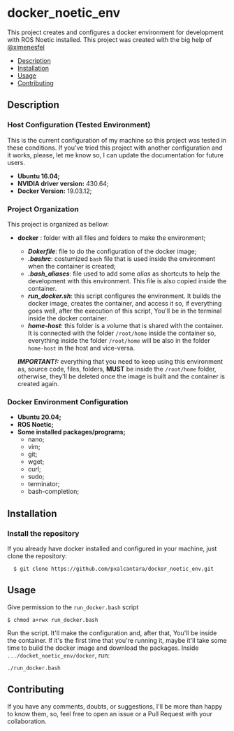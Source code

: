 # docker_noetic_env
This project creates and configures a docker environment for development with ROS Noetic installed. This project was created with the big help of [@ximenesfel](https://github.com/ximenesfel)

- [Description](##Description)
- [Installation](##Installation)
- [Usage](##Usage)
- [Contributing](##Contributing)

## Description
### Host Configuration (Tested Environment)
This is the current configuration of my machine so this project was tested in these conditions. If you've tried this project with another configuration and it works, please, let me know so, I can update the documentation for future users. 
- **Ubuntu 16.04;**
- **NVIDIA driver version:** 430.64;
- **Docker Version:** 19.03.12;
### Project Organization  
This project is organized as bellow:
- **docker** : folder with all files and folders to make the environment;
  - ***Dokerfile***: file to do the configuration of the docker image;
  - ***.bashrc***: costumized `bash` file that is used inside the environment when the container is created;
  - ***.bash_aliases***: file used to add some *alias* as shortcuts to help the development with this environment. This file is also copied inside the container.
  - ***run_docker.sh***: this script configures the environment. It builds the docker image, creates the container, and access it so, if everything goes well, after the execution of this script, You'll be in the terminal inside the docker container.
  - ***home-host***: this folder is a volume that is shared with the container. It is connected with the folder `/root/home` inside the container so, everything inside the folder `/root/home` will be also in the folder `home-host` in the host and vice-versa.   
  
  ***IMPORTANT!:*** everything that you need to keep using this environment as, source code, files, folders, **MUST** be inside the `/root/home` folder, otherwise, they'll be deleted once the image is built and the container is created again.
  
### Docker Environment Configuration
- **Ubuntu 20.04;**
- **ROS Noetic;**
- **Some installed packages/programs;**
  - nano;
  - vim;
  - git;
  - wget;
  - curl;
  - sudo;
  - terminator;
  - bash-completion; 

## Installation

### Install the repository
If you already have docker installed and configured in your machine, just clone the repository:
```
  $ git clone https://github.com/pxalcantara/docker_noetic_env.git
```


## Usage
 Give permission to the `run_docker.bash` script
 ```
 $ chmod a+rwx run_docker.bash
 ```
 Run the script. It'll make the configuration and, after that, You'll be inside the container. If it's the first time that you're running it, maybe it'll take some time to build the docker image and download the packages. Inside `.../docket_noetic_env/docker`, run:
 ```
 ./run_docker.bash
 ```

## Contributing
If you have any comments, doubts, or suggestions, I'll be more than happy to know them, so, feel free to open an issue or a Pull Request with your collaboration.

